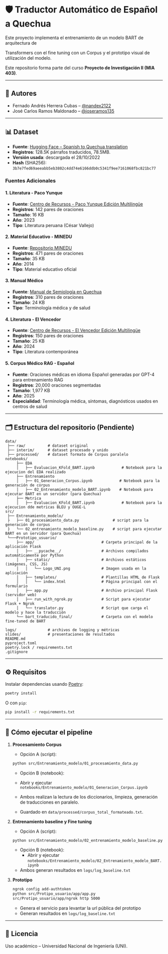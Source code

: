 # 🛡️ Traductor Automático de Español a Quechua

Este proyecto implementa el entrenamiento de un modelo BART de arquitectura de 

Transformers con el fine tuning con un Corpus y el prototipo visual de utilización del modelo.

Este repositorio forma parte del curso **Proyecto de Investigación II (MIA 403)**.

---

## 👥 Autores
- Fernado Andrés Herrera Cubas – [@nandex2122](https://github.com/nandex2122)
- José Carlos Ramos Maldonado – [@joseramos135](https://github.com/joseramos135)

---

## 📊 Dataset
- **Fuente**: [Hugging Face – Spanish to Quechua translation](https://huggingface.co/somosnlp-hackathon-2022/)  
- **Registros**: 128.5K párrafos traducidos, 78.5MB.  
- **Versión usada**: descargada el 28/10/2022  
- **Hash** (SHA256): `3b7e7fed69aeeabb5eb3802c4dd74e6166ddb0c5341f9ee7161068fbc821bc77`  

### Fuentes Adicionales

#### 1. Literatura - Paco Yunque
- **Fuente**: [Centro de Recursos - Paco Yunque Edición Multilingüe](https://centroderecursos.cultura.pe/es/registrobibliografico/paco-yunque-edici%C3%B3n-multiling%C3%BCe)
- **Registros**: 142 pares de oraciones
- **Tamaño**: 16 KB
- **Año**: 2023
- **Tipo**: Literatura peruana (César Vallejo)

#### 2. Material Educativo - MINEDU
- **Fuente**: [Repositorio MINEDU](https://repositorio.minedu.gob.pe/handle/20.500.12799/10380)
- **Registros**: 471 pares de oraciones
- **Tamaño**: 35 KB
- **Año**: 2014
- **Tipo**: Material educativo oficial

#### 3. Manual Médico
- **Fuente**: [Manual de Semiología en Quechua](https://www.cmp.org.pe/wp-content/uploads/2020/07/ManualSemiologiaQuechua-2020.pdf)
- **Registros**: 310 pares de oraciones
- **Tamaño**: 24 KB
- **Tipo**: Terminología médica y de salud

#### 4. Literatura - El Vencedor
- **Fuente**: [Centro de Recursos - El Vencedor Edición Multilingüe](https://centroderecursos.cultura.pe/es/registrobibliografico/el-vencedor-edici%C3%B3n-multiling%C3%BCe)
- **Registros**: 150 pares de oraciones
- **Tamaño**: 25 KB
- **Año**: 2024
- **Tipo**: Literatura contemporánea

#### 5. Corpus Médico RAG - Español
- **Fuente**: Oraciones médicas en idioma Español generadas por GPT-4 para entrenamiento RAG
- **Registros**: 20,000 oraciones segmentadas
- **Tamaño**: 1,977 KB
- **Año**: 2025
- **Especialidad**: Terminología médica, síntomas, diagnósticos usados en centros de salud

---

## 🗂️ Estructura del repositorio (Pendiente)
```
data/
 ├── raw/          # dataset original
 ├── interim/      # dataset procesado y unido
 ├── processed/    # dataset formato de Corpus paralelo
notebooks/
	 ├── EDA         
	 │   ├── Evaluacion_KFold_BART.ipynb            # Notebook para la ejecucion del EDA realizado
	 ├── Entrenamiento         
	 │   ├── 01_Generacion_Corpus.ipynb            # Notebook para la generación de corpus
	 │   ├── 02_Entrenamiento_modelo_BART.ipynb    # Notebook para ejecutar BART en un servidor (para Quechua)
	 ├── Metrica         
	 │   ├── Evaluacion_KFold_BART.ipynb            # Notebook para la ejecucion dde metricas BLEU y OUGE-L
src/               
 ├── Entrenamiento_modelo/               
 ├   ├── 01_procesamiento_data.py       		# script para la generación de corpus
 ├   └── 02_entrenamiento_modelo_baseline.py    # script para ejecutar BART en un servidor (para Quechua)
 └───Prototipo_usuario/               
	 ├── app/                              # Carpeta principal de la aplicación Flask
	 │   ├── __pycache__/            	   # Archivos compilados automáticamente por Python
	 │   ├── static/               		   # Archivos estáticos (imágenes, CSS, JS)  
	 │   │   └── Logo_UNI.png			   # Imagen usada en la aplicación        
	 │   ├── templates/    				   # Plantillas HTML de Flask          
	 │   │   └── index.html     		   # Página principal con el formulario     
	 │   ├── app.py              	       # Archivo principal Flask (servidor web)          
	 │   ├── run_with_ngrok.py             # Script para ejecutar Flask + Ngrok
	 │   └── translator.py                 # Script que carga el modelo y hace la traducción
	 └── bart_traducido_final/             # Carpeta con el modelo fine-tuned de BART          

logs/              # archivos de logging y métricas
slides/            # presentaciones de resultados
README.md
pyproject.toml
poetry.lock / requirements.txt
.gitignore
```

---

## ⚙️ Requisitos
Instalar dependencias usando [Poetry](https://python-poetry.org/):  
```bash
poetry install
```
O con `pip`:  
```bash
pip install -r requirements.txt
```

---

## 🚀 Cómo ejecutar el pipeline
1. **Procesamiento Corpus**
   - Opción A (script): 
   ```bash
   python src/Entrenamiento_modelo/01_procesamiento_data.py
   ```  
   - Opción B (notebook): 
	- Abrir y ejecutar `notebooks/Entrenamiento_modelo/01_Generacion_Corpus.ipynb`
	
   - Ambos realizan la lectura de los diccionarios, limpieza, generación de traducciones en paralelo.  
   - Guardado en `data/processed/corpus_total_formateado.txt`.

2. **Entrenamiento baseline y Fine tuning**
   - Opción A (script): 
   ```bash
   python src/Entrenamiento_modelo/02_entrenamiento_modelo_baseline.py
   ```
   - Opción B (notebook):  
     - Abrir y ejecutar `notebooks/Entrenamiento_modelo/02_Entrenamiento_modelo_BART.ipynb`  
   - Ambos generan resultados en `logs/log_baseline.txt`

3. **Prototipo**
   
   ```bash
   ngrok config add-authtoken
   python src/Protipo_usuario/app/app.py
   src/Protipo_usuario/app/ngrok http 5000

   ```
   - Genera el servicio para levantar la url pública del prototipo
   - Generan resultados en `logs/log_baseline.txt`  

---

## 📜 Licencia
Uso académico – Universidad Nacional de Ingeniería (UNI).

